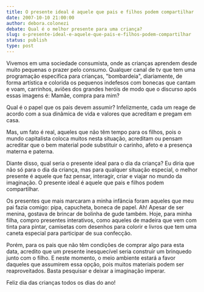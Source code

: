 ```yaml
---
title: O presente ideal é aquele que pais e filhos podem compartilhar
date: 2007-10-10 21:00:00
author: debora.colonezi
debate: Qual é o melhor presente para uma criança?
slug: o-presente-ideal-e-aquele-que-pais-e-filhos-podem-compartilhar
status: publish 
type: post
---
```


Vivemos em uma sociedade consumista, onde as crianças aprendem desde muito pequenas o prazer pelo consumo. Qualquer canal de tv que tem uma programação especifica para crianças, "bombardeia", diariamente, de forma artística e colorida os pequenos indefesos com bonecas que cantam e voam, carrinhos, aviões dos grandes heróis de modo que o discurso após essas imagens é: Mamãe, compra para mim?  
  
Qual é o papel que os pais devem assumir? Infelizmente, cada um reage de acordo com a sua dinâmica de vida e valores que acreditam e pregam em casa.  
  
Mas, um fato é real, aqueles que não têm tempo para os filhos, pois o mundo capitalista coloca muitos nesta situação, acreditam ou pensam acreditar que o bem material pode substituir o carinho, afeto e a presença materna e paterna.  
  
Diante disso, qual seria o presente ideal para o dia da criança? Eu diria que não só para o dia da criança, mas para qualquer situação especial, o melhor presente é aquele que faz pensar, interagir, criar e viajar no mundo da imaginação. O presente ideal é aquele que pais e filhos podem compartilhar.  
  
Os presentes que mais marcaram a minha infância foram aqueles que meu pai fazia comigo: pipa, capucheta, boneca de papel. Ah! Apesar de ser menina, gostava de brincar de bolinha de gude também. Hoje, para minha filha, compro presentes interativos, como aqueles de madeira que vem com tinta para pintar, camisetas com desenhos para colorir e livros que tem uma caneta especial para participar de sua confecção.  
  
Porém, para os pais que não têm condições de comprar algo para esta data, acredito que um presente inesquecível seria construir um brinquedo junto com o filho. E neste momento, o meio ambiente estará a favor daqueles que assumirem essa opção, pois muitos materiais podem ser reaproveitados. Basta pesquisar e deixar a imaginação imperar.  
  
Feliz dia das crianças todos os dias do ano!



